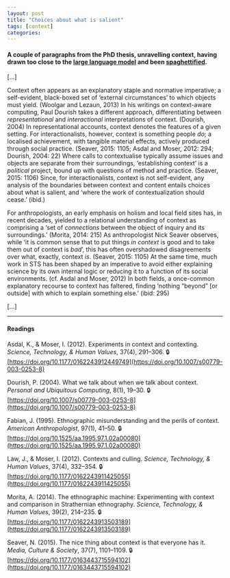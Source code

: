```yaml
---  
layout: post
title: "Choices about what is salient"
tags: [context]
categories:
---
```


#### A couple of paragraphs from the PhD thesis, unravelling context, having drawn too close to the [large language model](http://ai.stanford.edu/blog/understanding-incontext/) and been [spaghettified](https://science.nasa.gov/universe/what-happens-when-something-gets-too-close-to-a-black-hole/).

[...]

Context often appears as an explanatory staple and normative imperative; a self-evident, black-boxed set of ‘external circumstances’ to which objects must yield. (Woolgar and Lezaun, 2013) In his writings on context-aware computing, Paul Dourish takes a different approach, differentiating between _representational_ and _interactional_ interpretations of context. (Dourish, 2004) In representational accounts, context denotes the features of a given setting. For interactionalists, however, context is something people _do_; a localised achievement, with tangible material effects, actively produced through social practice. (Seaver, 2015: 1105; Asdal and Moser, 2012: 294; Dourish, 2004: 22) Where calls to contextualise typically assume issues and objects are separate from their surroundings, ‘establishing context’ is a _political_ project, bound up with questions of method and practice. (Seaver, 2015: 1106) Since, for interactionalists, context is not self-evident, any analysis of the boundaries between context and content entails choices about what is salient, and ‘where the work of contextualization should cease.’ (ibid.)  
  
For anthropologists, an early emphasis on holism and local field sites has, in recent decades, yielded to a relational understanding of context as comprising a ‘set of _connections_ between the object of inquiry and its surroundings.’ (Morita, 2014: 215) As anthropologist Nick Seaver observes, while ‘it is common sense that to put things _in context_ is good and to take them out of context is _bad_’, this has often overshadowed disagreements over what, exactly, context _is_. (Seaver, 2015: 1105) At the same time, much work in STS has been shaped by an imperative to avoid either explaining science by its own internal logic or reducing it to a function of its social environments. (cf. Asdal and Moser, 2012) In both fields, a once-common explanatory recourse to context has faltered, finding ‘nothing “beyond” [or outside] with which to explain something else.’ (ibid: 295)

[...]

---

#### Readings

Asdal, K., & Moser, I. (2012). Experiments in context and contexting. _Science, Technology, & Human Values_, 37(4), 291–306. 🔒[https://doi.org/10.1177/0162243912449749](https://doi.org/10.1007/s00779-003-0253-8)

Dourish, P. (2004). What we talk about when we talk about context. _Personal and Ubiquitous Computing_, 8(1), 19–30. 🔒[https://doi.org/10.1007/s00779-003-0253-8](https://doi.org/10.1007/s00779-003-0253-8)

Fabian, J. (1995). Ethnographic misunderstanding and the perils of context. _American Anthropologist_, 97(1), 41–50. 🔒[https://doi.org/10.1525/aa.1995.97.1.02a00080](https://doi.org/10.1525/aa.1995.97.1.02a00080)

Law, J., & Moser, I. (2012). Contexts and culling. _Science, Technology, & Human Values_, 37(4), 332–354. 🔒[https://doi.org/10.1177/0162243911425055](https://doi.org/10.1177/0162243911425055)

Morita, A. (2014). The ethnographic machine: Experimenting with context and comparison in Strathernian ethnography. _Science, Technology, & Human Values_, 39(2), 214–235. 🔒[https://doi.org/10.1177/0162243913503189](https://doi.org/10.1177/0162243913503189)

Seaver, N. (2015). The nice thing about context is that everyone has it. _Media, Culture & Society_, 37(7), 1101–1109. 🔒[https://doi.org/10.1177/0163443715594102](https://doi.org/10.1177/0163443715594102)